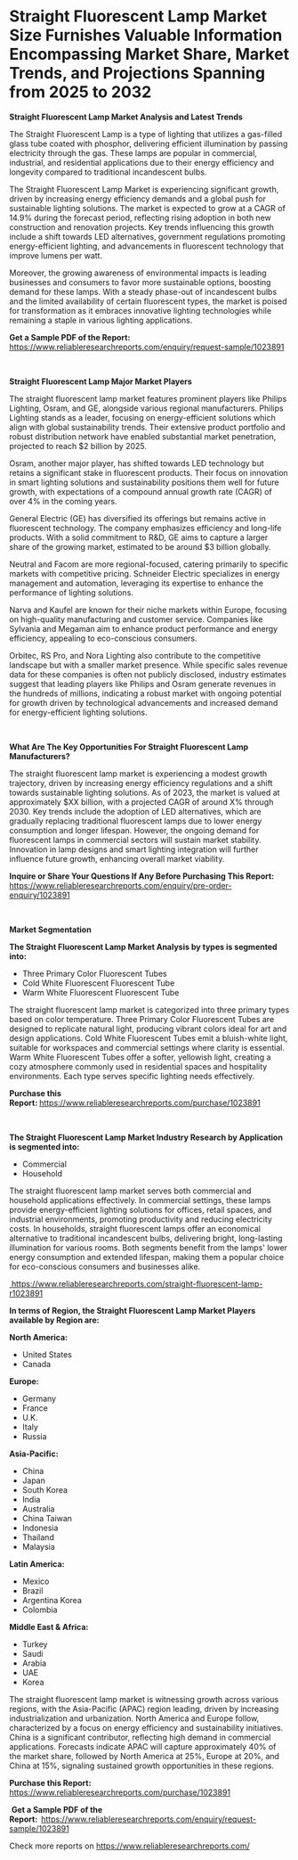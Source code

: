 <p><h1>Straight Fluorescent Lamp Market Size Furnishes Valuable Information Encompassing Market Share, Market Trends, and Projections Spanning from 2025 to 2032</h1></p><p><strong>Straight Fluorescent Lamp Market Analysis and Latest Trends</strong></p>
<p><p>The Straight Fluorescent Lamp is a type of lighting that utilizes a gas-filled glass tube coated with phosphor, delivering efficient illumination by passing electricity through the gas. These lamps are popular in commercial, industrial, and residential applications due to their energy efficiency and longevity compared to traditional incandescent bulbs.</p><p>The Straight Fluorescent Lamp Market is experiencing significant growth, driven by increasing energy efficiency demands and a global push for sustainable lighting solutions. The market is expected to grow at a CAGR of 14.9% during the forecast period, reflecting rising adoption in both new construction and renovation projects. Key trends influencing this growth include a shift towards LED alternatives, government regulations promoting energy-efficient lighting, and advancements in fluorescent technology that improve lumens per watt.</p><p>Moreover, the growing awareness of environmental impacts is leading businesses and consumers to favor more sustainable options, boosting demand for these lamps. With a steady phase-out of incandescent bulbs and the limited availability of certain fluorescent types, the market is poised for transformation as it embraces innovative lighting technologies while remaining a staple in various lighting applications.</p></p>
<p><strong>Get a Sample PDF of the Report:&nbsp;</strong> <a href="https://www.reliableresearchreports.com/enquiry/request-sample/1023891?utm_campaign=3284&utm_medium=2&utm_source=Github&utm_content=ia&utm_term=05032025&utm_id=straight-fluorescent-lamp">https://www.reliableresearchreports.com/enquiry/request-sample/1023891</a></p>
<p>&nbsp;</p>
<p><strong>Straight Fluorescent Lamp Major Market Players</strong></p>
<p><p>The straight fluorescent lamp market features prominent players like Philips Lighting, Osram, and GE, alongside various regional manufacturers. Philips Lighting stands as a leader, focusing on energy-efficient solutions which align with global sustainability trends. Their extensive product portfolio and robust distribution network have enabled substantial market penetration, projected to reach $2 billion by 2025.</p><p>Osram, another major player, has shifted towards LED technology but retains a significant stake in fluorescent products. Their focus on innovation in smart lighting solutions and sustainability positions them well for future growth, with expectations of a compound annual growth rate (CAGR) of over 4% in the coming years.</p><p>General Electric (GE) has diversified its offerings but remains active in fluorescent technology. The company emphasizes efficiency and long-life products. With a solid commitment to R&D, GE aims to capture a larger share of the growing market, estimated to be around $3 billion globally.</p><p>Neutral and Facom are more regional-focused, catering primarily to specific markets with competitive pricing. Schneider Electric specializes in energy management and automation, leveraging its expertise to enhance the performance of lighting solutions.</p><p>Narva and Kaufel are known for their niche markets within Europe, focusing on high-quality manufacturing and customer service. Companies like Sylvania and Megaman aim to enhance product performance and energy efficiency, appealing to eco-conscious consumers.</p><p>Orbitec, RS Pro, and Nora Lighting also contribute to the competitive landscape but with a smaller market presence. While specific sales revenue data for these companies is often not publicly disclosed, industry estimates suggest that leading players like Philips and Osram generate revenues in the hundreds of millions, indicating a robust market with ongoing potential for growth driven by technological advancements and increased demand for energy-efficient lighting solutions.</p></p>
<p>&nbsp;</p>
<p><strong>What Are The Key Opportunities For Straight Fluorescent Lamp Manufacturers?</strong></p>
<p><p>The straight fluorescent lamp market is experiencing a modest growth trajectory, driven by increasing energy efficiency regulations and a shift towards sustainable lighting solutions. As of 2023, the market is valued at approximately $XX billion, with a projected CAGR of around X% through 2030. Key trends include the adoption of LED alternatives, which are gradually replacing traditional fluorescent lamps due to lower energy consumption and longer lifespan. However, the ongoing demand for fluorescent lamps in commercial sectors will sustain market stability. Innovation in lamp designs and smart lighting integration will further influence future growth, enhancing overall market viability.</p></p>
<p><strong>Inquire or Share Your Questions If Any Before Purchasing This Report:</strong> <a href="https://www.reliableresearchreports.com/enquiry/pre-order-enquiry/1023891?utm_campaign=3284&utm_medium=2&utm_source=Github&utm_content=ia&utm_term=05032025&utm_id=straight-fluorescent-lamp">https://www.reliableresearchreports.com/enquiry/pre-order-enquiry/1023891</a></p>
<p>&nbsp;</p>
<p><strong>Market Segmentation</strong></p>
<p><strong>The Straight Fluorescent Lamp Market Analysis by types is segmented into:</strong></p>
<p><ul><li>Three Primary Color Fluorescent Tubes</li><li>Cold White Fluorescent Fluorescent Tube</li><li>Warm White Fluorescent Fluorescent Tube</li></ul></p>
<p><p>The straight fluorescent lamp market is categorized into three primary types based on color temperature. Three Primary Color Fluorescent Tubes are designed to replicate natural light, producing vibrant colors ideal for art and design applications. Cold White Fluorescent Tubes emit a bluish-white light, suitable for workspaces and commercial settings where clarity is essential. Warm White Fluorescent Tubes offer a softer, yellowish light, creating a cozy atmosphere commonly used in residential spaces and hospitality environments. Each type serves specific lighting needs effectively.</p></p>
<p><strong>Purchase this Report:&nbsp;</strong><a href="https://www.reliableresearchreports.com/purchase/1023891?utm_campaign=3284&utm_medium=2&utm_source=Github&utm_content=ia&utm_term=05032025&utm_id=straight-fluorescent-lamp">https://www.reliableresearchreports.com/purchase/1023891</a></p>
<p>&nbsp;</p>
<p><strong>The Straight Fluorescent Lamp Market Industry Research by Application is segmented into:</strong></p>
<p><ul><li>Commercial</li><li>Household</li></ul></p>
<p><p>The straight fluorescent lamp market serves both commercial and household applications effectively. In commercial settings, these lamps provide energy-efficient lighting solutions for offices, retail spaces, and industrial environments, promoting productivity and reducing electricity costs. In households, straight fluorescent lamps offer an economical alternative to traditional incandescent bulbs, delivering bright, long-lasting illumination for various rooms. Both segments benefit from the lamps' lower energy consumption and extended lifespan, making them a popular choice for eco-conscious consumers and businesses alike.</p></p>
<p><a href="https://www.reliableresearchreports.com/straight-fluorescent-lamp-r1023891?utm_campaign=3284&utm_medium=2&utm_source=Github&utm_content=ia&utm_term=05032025&utm_id=straight-fluorescent-lamp">&nbsp;https://www.reliableresearchreports.com/straight-fluorescent-lamp-r1023891</a></p>
<p><strong>In terms of Region, the Straight Fluorescent Lamp Market Players available by Region are:</strong></p>
<p>
    <p> <strong> North America: </strong>
        <ul>
            <li>United States</li>
            <li>Canada</li>
        </ul>
        </p> 
    <p> <strong> Europe: </strong>
        <ul>
            <li>Germany</li>
            <li>France</li>
            <li>U.K.</li>
            <li>Italy</li>
            <li>Russia</li>
        </ul>
        </p> 
    <p> <strong> Asia-Pacific: </strong>
        <ul>
            <li>China</li>
            <li>Japan</li>
            <li>South Korea</li>
            <li>India</li>
            <li>Australia</li>
            <li>China Taiwan</li>
            <li>Indonesia</li>
            <li>Thailand</li>
            <li>Malaysia</li>
        </ul>
        </p> 
    <p> <strong> Latin America: </strong>
        <ul>
            <li>Mexico</li>
            <li>Brazil</li>
            <li>Argentina Korea</li>
            <li>Colombia</li>
        </ul>
        </p> 
    <p> <strong> Middle East & Africa: </strong>
        <ul>
            <li>Turkey</li>
            <li>Saudi</li>
            <li>Arabia</li>
            <li>UAE</li>
            <li>Korea</li>
        </ul>
    </p>
    </p>
<p><p>The straight fluorescent lamp market is witnessing growth across various regions, with the Asia-Pacific (APAC) region leading, driven by increasing industrialization and urbanization. North America and Europe follow, characterized by a focus on energy efficiency and sustainability initiatives. China is a significant contributor, reflecting high demand in commercial applications. Forecasts indicate APAC will capture approximately 40% of the market share, followed by North America at 25%, Europe at 20%, and China at 15%, signaling sustained growth opportunities in these regions.</p></p>
<p><strong>Purchase this Report: </strong><a href="https://www.reliableresearchreports.com/purchase/1023891?utm_campaign=3284&utm_medium=2&utm_source=Github&utm_content=ia&utm_term=05032025&utm_id=straight-fluorescent-lamp">https://www.reliableresearchreports.com/purchase/1023891</a></p>
<p>&nbsp;<strong>Get a Sample PDF of the Report:&nbsp;&nbsp;</strong><a href="https://www.reliableresearchreports.com/enquiry/request-sample/1023891?utm_campaign=3284&utm_medium=2&utm_source=Github&utm_content=ia&utm_term=05032025&utm_id=straight-fluorescent-lamp">https://www.reliableresearchreports.com/enquiry/request-sample/1023891</a></p>
<p><strong></strong></p>
<p>Check more reports on <a href="https://www.reliableresearchreports.com/?utm_campaign=3284&utm_medium=2&utm_source=Github&utm_content=ia&utm_term=05032025&utm_id=straight-fluorescent-lamp">https://www.reliableresearchreports.com/</a></p>